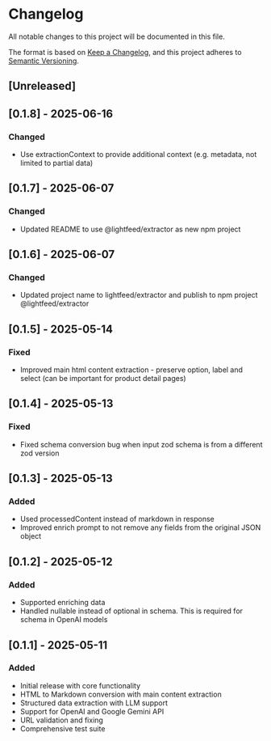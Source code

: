 # Changelog

All notable changes to this project will be documented in this file.

The format is based on [Keep a Changelog](https://keepachangelog.com/en/1.0.0/),
and this project adheres to [Semantic Versioning](https://semver.org/spec/v2.0.0.html).

## [Unreleased]

## [0.1.8] - 2025-06-16

### Changed
- Use extractionContext to provide additional context (e.g. metadata, not limited to partial data)

## [0.1.7] - 2025-06-07

### Changed
- Updated README to use @lightfeed/extractor as new npm project

## [0.1.6] - 2025-06-07

### Changed
- Updated project name to lightfeed/extractor and publish to npm project @lightfeed/extractor

## [0.1.5] - 2025-05-14

### Fixed
- Improved main html content extraction - preserve option, label and select (can be important for product detail pages)

## [0.1.4] - 2025-05-13

### Fixed
- Fixed schema conversion bug when input zod schema is from a different zod version

## [0.1.3] - 2025-05-13

### Added
- Used processedContent instead of markdown in response
- Improved enrich prompt to not remove any fields from the original JSON object

## [0.1.2] - 2025-05-12

### Added
- Supported enriching data
- Handled nullable instead of optional in schema. This is required for schema in OpenAI models

## [0.1.1] - 2025-05-11

### Added
- Initial release with core functionality
- HTML to Markdown conversion with main content extraction
- Structured data extraction with LLM support
- Support for OpenAI and Google Gemini API
- URL validation and fixing
- Comprehensive test suite
